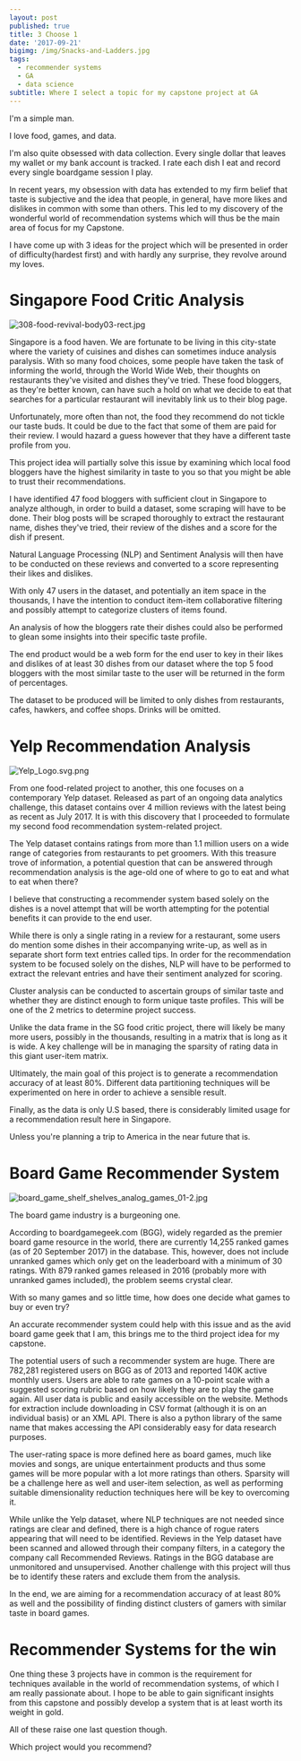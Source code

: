 ```yaml
---
layout: post
published: true
title: 3 Choose 1
date: '2017-09-21'
bigimg: /img/Snacks-and-Ladders.jpg
tags:
  - recommender systems
  - GA
  - data science
subtitle: Where I select a topic for my capstone project at GA
---
```

I'm a simple man. 

I love food, games, and data. 

I'm also quite obsessed with data collection.  Every single dollar that leaves my wallet or my bank account is tracked. I rate each dish I eat and record every single boardgame session I play. 

In recent years, my obsession with data has extended to my firm belief that taste is subjective and the idea that people, in general, have more likes and dislikes in common with some than others. This led to my discovery of the wonderful world of recommendation systems which will thus be the main area of focus for my Capstone.

I have come up with 3 ideas for the project which will be presented in order of difficulty(hardest first) and with hardly any surprise, they revolve around my loves.

# Singapore Food Critic Analysis

![308-food-revival-body03-rect.jpg]({{site.baseurl}}/img/308-food-revival-body03-rect.jpg)

Singapore is a food haven. We are fortunate to be living in this city-state where the variety of cuisines and dishes can sometimes induce analysis paralysis. With so many food choices, some people have taken the task of informing the world, through the World Wide Web, their thoughts on restaurants they've visited and dishes they've tried. These food bloggers, as they're better known, can have such a hold on what we decide to eat that searches for a particular restaurant will inevitably link us to their blog page.

Unfortunately, more often than not, the food they recommend do not tickle our taste buds. It could be due to the fact that some of them are paid for their review. I would hazard a guess however that they have a different taste profile from you.

This project idea will partially solve this issue by examining which local food bloggers have the highest similarity in taste to you so that you might be able to trust their recommendations.

I have identified 47 food bloggers with sufficient clout in Singapore to analyze although, in order to build a dataset, some scraping will have to be done. Their blog posts will be scraped thoroughly to extract the restaurant name, dishes they've tried, their review of the dishes and a score for the dish if present.

Natural Language Processing (NLP) and Sentiment Analysis will then have to be conducted on these reviews and converted to a score representing their likes and dislikes.

With only 47 users in the dataset, and potentially an item space in the thousands, I have the intention to conduct item-item collaborative filtering and possibly attempt to categorize clusters of items found.

An analysis of how the bloggers rate their dishes could also be performed to glean some insights into their specific taste profile.

The end product would be a web form for the end user to key in their likes and dislikes of at least 30 dishes from our dataset where the top 5 food bloggers with the most similar taste to the user will be returned in the form of percentages.

The dataset to be produced will be limited to only dishes from restaurants, cafes, hawkers, and coffee shops. Drinks will be omitted.

# Yelp Recommendation Analysis

![Yelp_Logo.svg.png]({{site.baseurl}}/img/Yelp_Logo.svg.png)

From one food-related project to another, this one focuses on a contemporary Yelp dataset. Released as part of an ongoing data analytics challenge, this dataset contains over 4 million reviews with the latest being as recent as July 2017. It is with this discovery that I proceeded to formulate my second food recommendation system-related project.

The Yelp dataset contains ratings from more than 1.1 million users on a wide range of categories from restaurants to pet groomers. With this treasure trove of information, a potential question that can be answered through recommendation analysis is the age-old one of where to go to eat and what to eat when there? 

I believe that constructing a recommender system based solely on the dishes is a novel attempt that will be worth attempting for the potential benefits it can provide to the end user. 

While there is only a single rating in a review for a restaurant, some users do mention some dishes in their accompanying write-up, as well as in separate short form text entries called tips. In order for the recommendation system to be focused solely on the dishes, NLP will have to be performed to extract the relevant entries and have their sentiment analyzed for scoring.

Cluster analysis can be conducted to ascertain groups of similar taste and whether they are distinct enough to form unique taste profiles. This will be one of the 2 metrics to determine project success.

Unlike the data frame in the SG food critic project, there will likely be many more users, possibly in the thousands, resulting in a matrix that is long as it is wide. A key challenge will be in managing the sparsity of rating data in this giant user-item matrix.

Ultimately, the main goal of this project is to generate a recommendation accuracy of at least 80%. Different data partitioning techniques will be experimented on here in order to achieve a sensible result.

Finally, as the data is only U.S based, there is considerably limited usage for a recommendation result here in Singapore. 

Unless you're planning a trip to America in the near future that is.

# Board Game Recommender System

![board_game_shelf_shelves_analog_games_01-2.jpg]({{site.baseurl}}/img/board_game_shelf_shelves_analog_games_01-2.jpg)

The board game industry is a burgeoning one. 

According to boardgamegeek.com (BGG), widely regarded as the premier board game resource in the world, there are currently 14,255 ranked games (as of 20 September 2017) in the database. This, however, does not include unranked games which only get on the leaderboard with a minimum of 30 ratings. With 879 ranked games released in 2016 (probably more with unranked games included), the problem seems crystal clear.

With so many games and so little time, how does one decide what games to buy or even try?

An accurate recommender system could help with this issue and as the avid board game geek that I am, this brings me to the third project idea for my capstone.

The potential users of such a recommender system are huge. There are 782,281 registered users on BGG as of 2013 and reported 140K active monthly users. Users are able to rate games on a 10-point scale with a suggested scoring rubric based on how likely they are to play the game again. All user data is public and easily accessible on the website. Methods for extraction include downloading in CSV format (although it is on an individual basis) or an XML API. There is also a python library of the same name that makes accessing the API considerably easy for data research purposes.

The user-rating space is more defined here as board games, much like movies and songs, are unique entertainment products and thus some games will be more popular with a lot more ratings than others. Sparsity will be a challenge here as well and user-item selection, as well as performing suitable dimensionality reduction techniques here will be key to overcoming it.

While unlike the Yelp dataset, where NLP techniques are not needed since ratings are clear and defined, there is a high chance of rogue raters appearing that will need to be identified. Reviews in the Yelp dataset have been scanned and allowed through their company filters, in a category the company call Recommended Reviews. Ratings in the BGG database are unmonitored and unsupervised. Another challenge with this project will thus be to identify these raters and exclude them from the analysis.

In the end, we are aiming for a recommendation accuracy of at least 80% as well and the possibility of finding distinct clusters of gamers with similar taste in board games.

# Recommender Systems for the win

One thing these 3 projects have in common is the requirement for techniques available in the world of recommendation systems, of which I am really passionate about. I hope to be able to gain significant insights from this capstone and possibly develop a system that is at least worth its weight in gold.

All of these raise one last question though.

Which project would you recommend?
